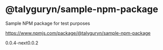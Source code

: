 # @talyguryn/sample-npm-package

Sample NPM package for test purposes

https://www.npmjs.com/package/@talyguryn/sample-npm-package

0.0.4-next0.0.2